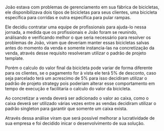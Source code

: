 João estava com problemas de gerenciamento em sua fábrica de bicicletas, ele disponibilizava dois tipos de bicicletas para seus clientes, uma bicicleta específica para corridas e outra específica para pular rampas.

Ele decidiu contratar uma equipe de profissionais para ajuda-lo nessa jornada, a medida que os profissionais e João foram se reunindo, análisando e verificando melhor o que seria necessário para resolver os problemas de João, viram que deveriam manter essas bicicletas salvas antes do momento da venda e somente instancia-las na concretização da venda, através desse requisito resolveram utilizar o padrão de projeto template.

Porém o calculo do valor final da bicicleta pode variar de forma diferente para os clientes, se o pagamento for à vista ele terá 5% de desconto, caso seja parcelado terá um acrescimo de 5% para isso decidiram utilizar o padrão de projeto strategy pois poderiam alterar esse comportamento em tempo de execução e facilitaria o calculo do valor da bicicleta.

Ao concretizar a venda deverá ser adicionado o valor ao caixa, como o caixa deverá ser utilizado várias vezes entre as vendas decidiram utilizar o padrão singleton para garantir que somente um caixa exista.

Através dessa análise viram que será possível melhorar a lucratividade de sua empresa e foi decidido inicar o desenvolvimento de sua solução.
